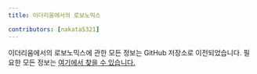 ```yaml
---
title: 이더리움에서의 로보노믹스

contributors: [nakata5321]
---
```


이더리움에서의 로보노믹스에 관한 모든 정보는 GitHub 저장소로 이전되었습니다. 필요한 모든 정보는 [여기에서 찾을 수 있습니다.](https://github.com/airalab/Robonomics_on_Ethereum_Wiki)